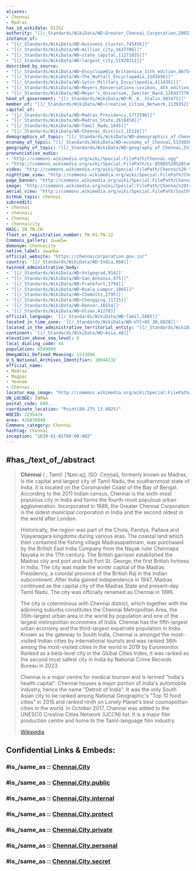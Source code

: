 ```yaml
---
aliases:
- Chennai
- Madras
has_id_wikidata: Q1352
authority: "[[/_Standards/WikiData/WD~Greater_Chennai_Corporation,286536]]"
instance_of:
- "[[/_Standards/WikiData/WD~business_cluster,745456]]"
- "[[/_Standards/WikiData/WD~million_city,1637706]]"
- "[[/_Standards/WikiData/WD~state_capital,11271835]]"
- "[[/_Standards/WikiData/WD~largest_city,51929311]]"
described_by_source:
- "[[/_Standards/WikiData/WD~Encyclopædia_Britannica_11th_edition,867541]]"
- "[[/_Standards/WikiData/WD~The_Nuttall_Encyclopædia,3181656]]"
- "[[/_Standards/WikiData/WD~Sytin_Military_Encyclopedia,4114391]]"
- "[[/_Standards/WikiData/WD~Meyers_Konversations-Lexikon,_4th_edition_(1885–1890),19219752]]"
- "[[/_Standards/WikiData/WD~Meyer’s_Universum,_Zweiter_Band,126937278]]"
head_of_government: "[[/_Standards/WikiData/WD~M._K._Stalin,983475]]"
member_of: "[[/_Standards/WikiData/WD~Creative_Cities_Network,1139352]]"
capital_of:
- "[[/_Standards/WikiData/WD~Madras_Presidency,1772596]]"
- "[[/_Standards/WikiData/WD~Madras_State,2618458]]"
- "[[/_Standards/WikiData/WD~Tamil_Nadu,1445]]"
- "[[/_Standards/WikiData/WD~Chennai_district,15116]]"
demographics_of_topic: "[[/_Standards/WikiData/WD~demographics_of_Chennai,5255999]]"
economy_of_topic: "[[/_Standards/WikiData/WD~economy_of_Chennai,5333650]]"
geography_of_topic: "[[/_Standards/WikiData/WD~geography_of_Chennai,5535130]]"
pronunciation_audio:
- "http://commons.wikimedia.org/wiki/Special:FilePath/Chennai.ogg"
- "http://commons.wikimedia.org/wiki/Special:FilePath/LL-Q5885%20%28tam%29-Sriveenkat-%E0%AE%AE%E0%AF%86%E0%AE%9F%E0%AF%8D%E0%AE%B0%E0%AE%BE%E0%AE%B8%E0%AF%8D.wav"
video: "http://commons.wikimedia.org/wiki/Special:FilePath/Chennai%20-%20bird%27s-eye%20view.ogv"
nighttime_view: "http://commons.wikimedia.org/wiki/Special:FilePath/Chennai%20%286708387919%29.jpg"
page_banner: "http://commons.wikimedia.org/wiki/Special:FilePath/Chennai%20banner%20Ripon%20building.jpg"
image: "http://commons.wikimedia.org/wiki/Special:FilePath/Chennai%20train%20station.jpg"
aerial_view: "http://commons.wikimedia.org/wiki/Special:FilePath/South%20Chennai%20aerial%201.jpg"
GitHub_topic: chennai
subreddit:
- chennai
- chennaii
- Chennai
- chennaicity
HASC: IN.TN.CH
fleet_or_registration_number: TN-01—TN-22
Commons_gallery: சென்னை
demonym: Chennaiite
native_label: சென்னை
official_website: "https://chennaicorporation.gov.in/"
country: '[[/_Standards/WikiData/WD~India,668]]'
twinned_administrative_body:
- '[[/_Standards/WikiData/WD~Volgograd,914]]'
- "[[/_Standards/WikiData/WD~San_Antonio,975]]"
- '[[/_Standards/WikiData/WD~Frankfurt,1794]]'
- "[[/_Standards/WikiData/WD~Kuala_Lumpur,1865]]"
- '[[/_Standards/WikiData/WD~Chemnitz,2795]]'
- '[[/_Standards/WikiData/WD~Chongqing,11725]]'
- '[[/_Standards/WikiData/WD~Denver,16554]]'
- '[[/_Standards/WikiData/WD~Ulsan,41278]]'
official_language: '[[/_Standards/WikiData/WD~Tamil,5885]]'
located_in_time_zone: '[[/_Standards/WikiData/WD~UTC+05_30,6828]]'
located_in_the_administrative_territorial_entity: "[[/_Standards/WikiData/WD~Chennai_district,15116]]"
continent: '[[/_Standards/WikiData/WD~Asia,48]]'
elevation_above_sea_level: 6
local_dialing_code: 44
population: 6599000
OmegaWiki_Defined_Meaning: 1213006
U_S_National_Archives_Identifier: 10044232
official_name:
- Madras
- Мадрас
- Ченнаи
- Chennai
locator_map_image: "http://commons.wikimedia.org/wiki/Special:FilePath/Chennai%20in%20Tamil%20Nadu%20%28India%29.svg"
UN_LOCODE: INMAA
postal_code: 600...
coordinate_location: "Point(80.275 13.0825)"
WOEID: 2295424
area: 426830040
Commons_category: Chennai
hashtag: Chennai
inception: "1639-01-01T00:00:00Z"
---
```


## #has_/text_of_/abstract

> **Chennai** ( ; Tamil: [ˈt͡ɕenːaɪ̯], ISO: Ceṉṉai), formerly known as Madras, is the capital and largest city of Tamil Nadu, the southernmost state of India. It is located on the Coromandel Coast of the Bay of Bengal. According to the 2011 Indian census, Chennai is the sixth-most populous city in India and forms the fourth-most populous urban agglomeration. Incorporated in 1688, the Greater Chennai Corporation is the oldest municipal corporation in India and the second oldest in the world after London.
>
> Historically, the region was part of the Chola, Pandya, Pallava and Vijayanagara kingdoms during various eras. The coastal land which then contained the fishing village Madrasapattinam, was purchased by the British East India Company from the Nayak ruler Chennapa Nayaka in the 17th century. The British garrison established the Madras city and port and built Fort St. George, the first British fortress in India. The city was made the winter capital of the Madras Presidency, a colonial province of the British Raj in the Indian subcontinent. After India gained independence in 1947, Madras continued as the capital city of the Madras State and present-day Tamil Nadu. The city was officially renamed as Chennai in 1996.
>
> The city is coterminous with Chennai district, which together with the adjoining suburbs constitutes the Chennai Metropolitan Area, the 35th-largest urban area in the world by population and one of the largest metropolitan economies of India. Chennai has the fifth-largest urban economy and the third-largest expatriate population in India. Known as the gateway to South India, Chennai is amongst the most-visited Indian cities by international tourists and was ranked 36th among the most-visited cities in the world in 2019 by Euromonitor. Ranked as a beta-level city in the Global Cities Index, it was ranked as the second most safest city in India by National Crime Records Bureau in 2023.
>
> Chennai is a major centre for medical tourism and is termed "India's health capital". Chennai houses a major portion of India's automobile industry, hence the name "Detroit of India". It was the only South Asian city to be ranked among National Geographic's "Top 10 food cities" in 2015 and ranked ninth on Lonely Planet's best cosmopolitan cities in the world. In October 2017, Chennai was added to the UNESCO Creative Cities Network (UCCN) list. It is a major film production centre and home to the Tamil-language film industry.
>
> [Wikipedia](https://en.wikipedia.org/wiki/Chennai) 




## Confidential Links & Embeds: 

### #is_/same_as :: [Chennai,City](/_Standards/Earth/Continent/Asia/Indian_Subcontinent/India/States~India/Tamil_Nadu/counties~Tamil_Nadu/Chennai,County/cities~Chennai/Chennai,City.md) 

### #is_/same_as :: [Chennai,City.public](/_public/Earth/Continent/Asia/Indian_Subcontinent/India/States~India/Tamil_Nadu/counties~Tamil_Nadu/Chennai,County/cities~Chennai/Chennai,City.public.md) 

### #is_/same_as :: [Chennai,City.internal](/_internal/Earth/Continent/Asia/Indian_Subcontinent/India/States~India/Tamil_Nadu/counties~Tamil_Nadu/Chennai,County/cities~Chennai/Chennai,City.internal.md) 

### #is_/same_as :: [Chennai,City.protect](/_protect/Earth/Continent/Asia/Indian_Subcontinent/India/States~India/Tamil_Nadu/counties~Tamil_Nadu/Chennai,County/cities~Chennai/Chennai,City.protect.md) 

### #is_/same_as :: [Chennai,City.private](/_private/Earth/Continent/Asia/Indian_Subcontinent/India/States~India/Tamil_Nadu/counties~Tamil_Nadu/Chennai,County/cities~Chennai/Chennai,City.private.md) 

### #is_/same_as :: [Chennai,City.personal](/_personal/Earth/Continent/Asia/Indian_Subcontinent/India/States~India/Tamil_Nadu/counties~Tamil_Nadu/Chennai,County/cities~Chennai/Chennai,City.personal.md) 

### #is_/same_as :: [Chennai,City.secret](/_secret/Earth/Continent/Asia/Indian_Subcontinent/India/States~India/Tamil_Nadu/counties~Tamil_Nadu/Chennai,County/cities~Chennai/Chennai,City.secret.md)

